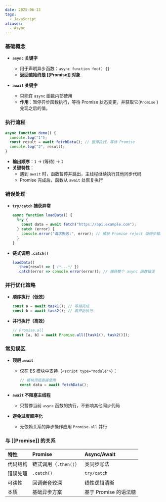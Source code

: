```yaml
---
date: 2025-06-13
tags:
  - JavaScript
aliases:
  - Async
---
```

### 基础概念

- **`async` 关键字**
  - 用于声明异步函数：`async function foo() {}`
  - **返回值始终是 [[Promise]] 对象**

- **`await` 关键字**
  - 只能在 `async` 函数内部使用
  - **作用**：暂停异步函数执行，等待 Promise 状态变更，并获取它(`Promise` )兑现之后的值。


### 执行流程

```js
async function demo() {
  console.log("1");
  const result = await fetchData(); // 暂停执行，等待 Promise
  console.log("2", result);
}
```

- **输出顺序**：`1` → (等待) → `2`
- **关键特性**：
  - 遇到 `await` 时，函数暂停并跳出，主线程继续执行其他同步代码
  - Promise 完成后，函数从 `await` 处恢复执行


### 错误处理

- **`try/catch` 捕获异常**
  ```js
  async function loadData() {
    try {
      const data = await fetch("https://api.example.com");
    } catch (error) {
      console.error("请求失败:", error); // 捕获 Promise reject 或同步错误
    }
  }
  ```

- **链式调用 `.catch()`**
  ```js
  loadData()
    .then(result => { /*...*/ })
    .catch(error => console.error(error)); // 捕获整个 async 函数错误
  ```


### 并行优化策略

- **顺序执行（低效）**
  ```js
  const a = await task1(); // 等待完成
  const b = await task2(); // 再开始执行
  ```

- **并行执行（高效）**
  ```js
  // Promise.all
  const [a, b] = await Promise.all([task1(), task2()]);
  ```


### 常见误区

- **顶层 `await`**
  - 仅在 ES 模块中支持（`<script type="module">`）：
    ```js
    // 模块顶层直接使用
    const data = await fetchData();
    ```

- **`await` 不阻塞主线程**
  - 只暂停当前 `async` 函数的执行，不影响其他同步代码

- **避免过度顺序化**
  - 无依赖关系的异步操作应用 `Promise.all` 并行


### 与 [[Promise]] 的关系

| 特性     | Promise               | Async/Await           |
| :------- | :-------------------- | :-------------------- |
| 代码结构 | 链式调用（`.then()`） | 类同步写法            |
| 错误处理 | `.catch()`            | `try/catch`           |
| 可读性   | 回调嵌套较深          | 线性逻辑清晰          |
| 本质     | 基础异步方案          | 基于 Promise 的语法糖 |

